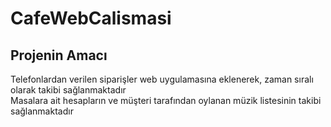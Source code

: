 # CafeWebCalismasi
## Projenin Amacı

Telefonlardan verilen siparişler web uygulamasına eklenerek, zaman sıralı olarak takibi sağlanmaktadır <br>
Masalara ait hesapların ve müşteri tarafından oylanan müzik listesinin takibi sağlanmaktadır <br>
